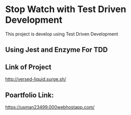 # Stop Watch with Test Driven Development

This project is develop using Test Driven Development 

## Using Jest and Enzyme For TDD

## Link of Project

http://versed-liquid.surge.sh/

## Poartfolio Link:
https://usman23499.000webhostapp.com/
